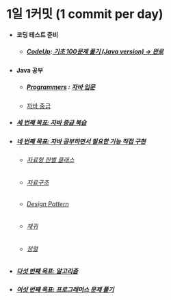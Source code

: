 # 1일 1커밋 (1 commit per day)
<ul>
  <li>
    <h4>
      코딩 테스트 준비
      </h4>
    <ul>
      <li>
        <h5>
          <a href ="https://codeup.kr/">CodeUp</a>:<a href="https://github.com/jysaa5/VioletCheese_Study/tree/master/CodeUp_basics100/src/com/violetCheese">
    기초 100문제 풀기 (Java version) → 완료
    </a> 
        </h5>
      </li>
    </ul>
  </li>
  <li>
    <h4>Java 공부</h4>
    <ul>
      <li>
    <h5> 
      <a href ="https://programmers.co.kr/">Programmers</a> : <a href="https://github.com/jysaa5/VioletCheese_Study/tree/master/Programmers_Java_Beginning/src">
    자바 입문
    </a> 
    </h5>
      </li>
      <li>
    <a href="https://github.com/jysaa5/VioletCheese_Study/tree/master/Programmers_Java_Intermediate/src">
    자바 중급 
    </a>
      </li>
        </ul>
  </li>
  <li>
    <h5>
      <a href="https://github.com/jysaa5/VioletCheese_Study/tree/master/Programmers_Java_Intermediate/src">
    세 번째 목표: 자바 중급 복습 
    </a>
    </h5>
  </li>
  <li> 
    <h5>
      <a href="https://github.com/jysaa5/VioletCheese_Study/tree/master/FunctionLibrary/src">
    네 번째 목표: 자바 공부하면서 필요한 기능 직접 구현
    </a>
    </h5>
    <ul> 
      <li> 
        <h6>
          <a href="https://github.com/jysaa5/VioletCheese_Study/tree/master/FunctionLibrary/src/dataType_ex">자료형 판별 클래스
          </a>
        </h6> 
      </li>
      <li> 
        <h6>
          <a href="https://github.com/jysaa5/VioletCheese_Study/tree/master/DataStructure">
            자료구조
          </a>
        </h6> 
      </li>
      <li> 
        <h6>
          <a href="https://github.com/jysaa5/VioletCheese_Study/tree/master/FunctionLibrary/src/designPattern_ex">
            Design Pattern
          </a>
        </h6> 
      </li>
       <li> 
        <h6>
          <a href="https://github.com/jysaa5/VioletCheese_Study/tree/master/FunctionLibrary/src/recursiveFunction_ex">
            재귀
          </a>
        </h6> 
      </li>
      <li> 
        <h6>
          <a href="https://github.com/jysaa5/VioletCheese_Study/tree/master/FunctionLibrary/src/sort_ex">
            정렬
          </a>
        </h6> 
      </li>
    </ul> 
  </li>
     <li>
       <h5> 
         <a href="https://github.com/jysaa5/VioletCheese_Study/tree/master/Algorithm">다섯 번째 목표: 알고리즘
         </a>
       </h5> 
  </li>
  <li>
    <h5>
      <a href="https://github.com/jysaa5/VioletCheese_Study/tree/master/Programmers_Ex/src/com/violetCheese/programmers">
        여섯 번째 목표: 프로그래머스 문제 풀기 
      </a>
    </h5> 
  </li>
</ul>
